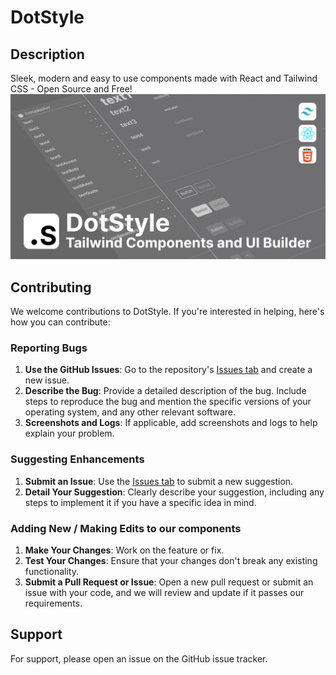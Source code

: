 # DotStyle

## Description
Sleek, modern and easy to use components made with React and Tailwind CSS - Open Source and Free!
![DotStyle Cover](https://github.com/mooncode-labs/dotstyle/blob/main/public/opengraph-image.png)

## Contributing
We welcome contributions to DotStyle. If you're interested in helping, here's how you can contribute:

### Reporting Bugs
1. **Use the GitHub Issues**: Go to the repository's [Issues tab](https://github.com/mooncode-labs/dotstyle/issues) and create a new issue.
2. **Describe the Bug**: Provide a detailed description of the bug. Include steps to reproduce the bug and mention the specific versions of your operating system, and any other relevant software.
3. **Screenshots and Logs**: If applicable, add screenshots and logs to help explain your problem.

### Suggesting Enhancements
1. **Submit an Issue**: Use the [Issues tab](https://github.com/mooncode-labs/dotstyle/issues) to submit a new suggestion.
2. **Detail Your Suggestion**: Clearly describe your suggestion, including any steps to implement it if you have a specific idea in mind.

### Adding New / Making Edits to our components
1. **Make Your Changes**: Work on the feature or fix.
2. **Test Your Changes**: Ensure that your changes don't break any existing functionality.
3. **Submit a Pull Request or Issue**: Open a new pull request or submit an issue with your code, and we will review and update if it passes our requirements.

## Support
For support, please open an issue on the GitHub issue tracker.
